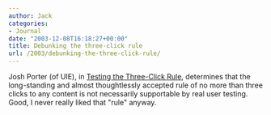 ```yaml
---
author: Jack
categories:
- Journal
date: "2003-12-08T16:18:27+00:00"
title: Debunking the three-click rule
url: /2003/debunking-the-three-click-rule/
---
```


Josh Porter (of UIE), in [Testing the Three-Click Rule][1], determines that the long-standing and almost thoughtlessly accepted rule of no more than three clicks to any content is not necessarily supportable by real user testing. Good, I never really liked that "rule" anyway.

 [1]: http://www.uie.com/Articles/three_click_rule.htm "Testing the Three-Click Rule"